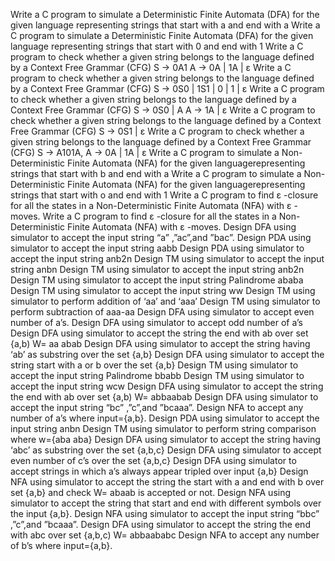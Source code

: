   Write a C program to simulate a Deterministic Finite Automata (DFA) for the given language representing strings that start with a and end with a
  Write a C program to simulate a Deterministic Finite Automata (DFA) for the given language representing strings that start with 0 and end with 1
  Write a C program to check whether a given string belongs to the language defined by a Context Free Grammar (CFG) S → 0A1 A → 0A | 1A | ε
  Write a C program to check whether a given string belongs to the language defined by a Context Free Grammar (CFG) S → 0S0 | 1S1 | 0 | 1 | ε
  Write a C program to check whether a given string belongs to the language defined by a Context Free Grammar (CFG) S → 0S0 | A A → 1A | ε
  Write a C program to check whether a given string belongs to the language defined by a Context Free Grammar (CFG) S → 0S1 | ε
  Write a C program to check whether a given string belongs to the language defined by a Context Free Grammar (CFG) S → A101A, A → 0A | 1A | ε
  Write a C program to simulate a Non-Deterministic Finite Automata (NFA) for the given languagerepresenting strings that start with b and end with a
  Write a C program to simulate a Non-Deterministic Finite Automata (NFA) for the given languagerepresenting strings that start with o and end with 1
  Write a C program to find ε -closure for all the states in a Non-Deterministic Finite Automata (NFA) with ε -moves.
  Write a C program to find ε -closure for all the states in a Non-Deterministic Finite Automata (NFA) with ε -moves.
  Design DFA using simulator to accept the input string “a” ,”ac”,and ”bac”.
  Design PDA using simulator to accept the input string aabb
  Design PDA using simulator to accept the input string anb2n
  Design TM using simulator to accept the input string anbn
  Design TM using simulator to accept the input string anb2n
  Design TM using simulator to accept the input string Palindrome ababa
  Design TM using simulator to accept the input string ww
  Design TM using simulator to perform addition of ‘aa’ and ‘aaa’
  Design TM using simulator to perform subtraction of aaa-aa
  Design DFA using simulator to accept even number of a’s.
  Design DFA using simulator to accept odd number of a’s
  Design DFA using simulator to accept the string the end with ab over set {a,b) W= aa abab
  Design DFA using simulator to accept the string having ‘ab’ as substring over the set {a,b}
  Design DFA using simulator to accept the string start with a or b over the set {a,b}
  Design TM using simulator to accept the input string Palindrome bbabb
  Design TM using simulator to accept the input string wcw
  Design DFA using simulator to accept the string the end with ab over set {a,b) W= abbaabab
  Design DFA using simulator to accept the input string “bc” ,”c”,and ”bcaaa”. 
  Design NFA to accept any number of a’s where input={a,b}.
  Design PDA using simulator to accept the input string anbn
  Design TM using simulator to perform string comparison where w={aba aba}
  Design DFA using simulator to accept the string having ‘abc’ as substring over the set {a,b,c}
  Design DFA using simulator to accept even number of c’s over the set {a,b,c}
  Design DFA using simulator to accept strings in which a’s always appear tripled over input {a,b}
  Design NFA using simulator to accept the string the start with a and end with b over set {a,b} and check W= abaab is accepted or not.
  Design NFA using simulator to accept the string that start and end with different symbols over the input {a,b}.
  Design NFA using simulator to accept the input string “bbc” ,”c”,and ”bcaaa”.
  Design DFA using simulator to accept the string the end with abc over set {a,b,c) W= abbaababc
  Design NFA to accept any number of b’s where input={a,b}. 
